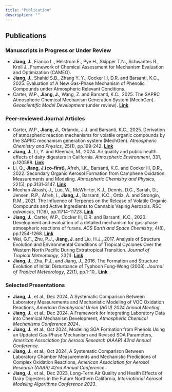 ```yaml
---
title: "Publication"
description: ""
---
```


## Publications

### Manuscripts in Progress or Under Review
 * **Jiang, J.**, Franco L., Helstrom E., Pye H., Skipper T.N., Schwantes R., Kroll J., Framework of Chemical Assessment for Mechanism Evaluation and Optimization (CAMEO).
 * **Jiang, J.**, Shahid S.B., Zhang Y. Y., Cocker III, D.R. and Barsanti, K.C., 2025. Evaluation of A New Gas-Phase Mechanism of Phenolic Compounds under Atmospheric Relevant Conditions.
 * Carter, W.P., **Jiang, J.**, Wang, Z. and Barsanti, K.C., 2025. The SAPRC Atmospheric Chemical Mechanism Generation System (MechGen). *Geoscientific Model Development* (under review). [**Link**](https://doi.org/10.5194/egusphere-2025-1183)

### Peer-reviewed Journal Articles
 * Carter, W.P., **Jiang, J.**, Orlando, J.J. and Barsanti, K.C., 2025. Derivation of atmospheric reaction mechanisms for volatile organic compounds by the SAPRC mechanism generation system (MechGen). *Atmospheric Chemistry and Physics*, 25(1), pp.199-242. [**Link**](https://doi.org/10.5194/acp-25-199-2025)
 * **Jiang, J.**, Li, Y. and Kleeman, M., 2024. Air quality and public health effects of dairy digesters in California. *Atmospheric Environment*, 331, p.120588. [**Link**](https://doi.org/10.1016/j.atmosenv.2024.120588)
 * Li, Q., **Jiang, J.(co-first)**, Afreh, I.K., Barsanti, K.C. and Cocker III, D.R., 2022. Secondary Organic Aerosol Formation from Camphene Oxidation: Measurements and Modeling. *Atmospheric Chemistry and Physics*, 22(5), pp.3131-3147. [**Link**](https://doi.org/10.5194/acp-22-3131-2022)
 * Meehan-Atrash, J., Luo, W., McWhirter, K.J., Dennis, D.G., Sarlah, D., Jensen, R.P., Afreh, I., **Jiang, J.**, Barsanti, K.C., Ortiz, A. and Strongin, R.M., 2021. The Influence of Terpenes on the Release of Volatile Organic Compounds and Active Ingredients to Cannabis Vaping Aerosols. *RSC advances*, 11(19), pp.11714-11723. [**Link**](https://doi.org/10.1039/D1RA00934F)
 * **Jiang, J.**, Carter, W.P., Cocker III, D.R. and Barsanti, K.C., 2020. Development and evaluation of a detailed mechanism for gas-phase atmospheric reactions of furans. *ACS Earth and Space Chemistry*, 4(8), pp.1254-1268. [**Link**](https://doi.org/10.1021/acsearthspacechem.0c00058)
 * Wei, G.F., Zhu, P.J., **Jiang, J.** and Liu, H.J., 2017. Analysis of Structure Evolution and Environmental Conditions of Tropical Cyclones Over the Western North Pacific During Extratropical Transition. *Journal of Tropical Meteorology*, 23(1). [**Link**](https://jtm.itmm.org.cn/article/doi/10.16555/j.1006-8775.2017.01.002?viewType=citedby-info)
 * **Jiang, J.**, Zhu, P.J., and Jiang, J., 2016. The Formation and Structure Evolution of Initial Disturbance of Typhoon Fung-Wong (2008). *Journal of Tropical Meteorology*, 22(1), pp.1-10.. [**Link**](https://jtm.itmm.org.cn/article/doi/10.16555/j.1006-8775.2016.01.001)

### Selected Presentations
 * **Jiang, J.**, et al., Dec 2024, A Systematic Comparison Between Laboratory Measurements and Mechanistic Modeling of VOC Oxidation Reactions, *American Geophysical Union (AGU) 2024 Annual Meeting*.
 * **Jiang, J.**, et al., Dec 2024, A Framework for Integrating Laboratory Data into Chemical Mechanism Development, *Atmospheric Chemical Mechanisms Conference 2024*.
 * **Jiang, J.**, et al., Oct 2024, Modeling SOA Formation from Phenols Using an Updated Gas-Phase Mechanism and Revised SOA Parameters, *American Association for Aerosol Research (AAAR) 42nd Annual Conference*.
 * **Jiang, J.**, et al., Oct 2024, A Systematic Comparison Between Laboratory Chamber Measurements and Mechanistic Predictions of Complex Oxidation Reactions, *American Association for Aerosol Research (AAAR) 42nd Annual Conference*.
 * **Jiang, J.**, et al., Dec 2023, Long-Term Air Quality and Health Effects of Dairy Digesters in the Future Northern California, *International Aerosol Modeling Algorithms Conference 2023*.

